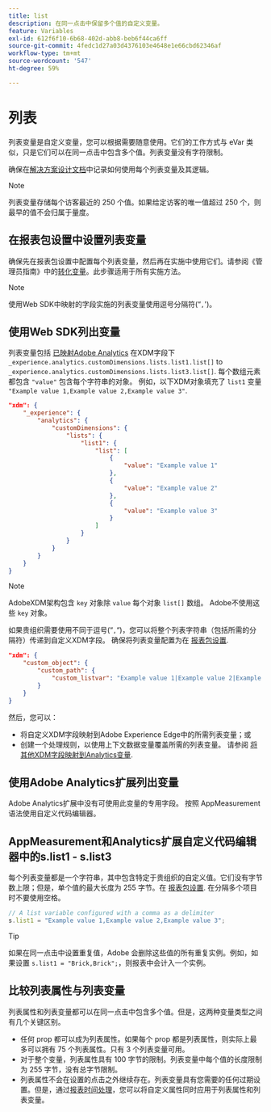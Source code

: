 ```yaml
---
title: list
description: 在同一点击中保留多个值的自定义变量。
feature: Variables
exl-id: 612f6f10-6b68-402d-abb8-beb6f44ca6ff
source-git-commit: 4fedc1d27a03d4376103e4648e1e66cbd62346af
workflow-type: tm+mt
source-wordcount: '547'
ht-degree: 59%

---
```


# 列表

列表变量是自定义变量，您可以根据需要随意使用。它们的工作方式与 eVar 类似，只是它们可以在同一点击中包含多个值。列表变量没有字符限制。

确保在[解决方案设计文档](../../prepare/solution-design.md)中记录如何使用每个列表变量及其逻辑。

>[!NOTE]
>
>列表变量存储每个访客最近的 250 个值。如果给定访客的唯一值超过 250 个，则最早的值不会归属于量度。

## 在报表包设置中设置列表变量

确保先在报表包设置中配置每个列表变量，然后再在实施中使用它们。请参阅《管理员指南》中的[转化变量](/help/admin/admin/conversion-var-admin/list-var-admin.md)。此步骤适用于所有实施方法。

>[!NOTE]
>
>使用Web SDK中映射的字段实施的列表变量使用逗号分隔符(“`,`&#39;)。

## 使用Web SDK列出变量

列表变量包括 [已映射Adobe Analytics](https://experienceleague.adobe.com/docs/analytics/implementation/aep-edge/variable-mapping.html) 在XDM字段下 `_experience.analytics.customDimensions.lists.list1.list[]` to `_experience.analytics.customDimensions.lists.list3.list[]`. 每个数组元素都包含 `"value"` 包含每个字符串的对象。 例如，以下XDM对象填充了 `list1` 变量 `"Example value 1,Example value 2,Example value 3"`.

```json
"xdm": {
    "_experience": {
        "analytics": {
            "customDimensions": {
                "lists": {
                    "list1": {
                        "list": [
                            {
                                "value": "Example value 1"
                            },
                            {
                                "value": "Example value 2"
                            },
                            {
                                "value": "Example value 3"
                            }
                        ]
                    }
                }
            }
        }
    }
}
```

>[!NOTE]
>
>AdobeXDM架构包含 `key` 对象除 `value` 每个对象 `list[]` 数组。 Adobe不使用这些 `key` 对象。

如果贵组织需要使用不同于逗号(“`,`“)，您可以将整个列表字符串（包括所需的分隔符）传递到自定义XDM字段。 确保将列表变量配置为在 [报表包设置](/help/admin/admin/conversion-var-admin/list-var-admin.md).

```json
"xdm": {
    "custom_object": {
        "custom_path": {
            "custom_listvar": "Example value 1|Example value 2|Example value 3"
        }
    }
}
```

然后，您可以：

* 将自定义XDM字段映射到Adobe Experience Edge中的所需列表变量；或
* 创建一个处理规则，以使用上下文数据变量覆盖所需的列表变量。 请参阅 [将其他XDM字段映射到Analytics变量](../../aep-edge/variable-mapping.md#mapping-other-xdm-fields-to-analytics-variables).

## 使用Adobe Analytics扩展列出变量

Adobe Analytics扩展中没有可使用此变量的专用字段。 按照 AppMeasurement 语法使用自定义代码编辑器。

## AppMeasurement和Analytics扩展自定义代码编辑器中的s.list1 - s.list3

每个列表变量都是一个字符串，其中包含特定于贵组织的自定义值。它们没有字节数上限；但是，单个值的最大长度为 255 字节。在 [报表包设置](/help/admin/admin/conversion-var-admin/list-var-admin.md). 在分隔多个项目时不要使用空格。

```js
// A list variable configured with a comma as a delimiter
s.list1 = "Example value 1,Example value 2,Example value 3";
```

>[!TIP]
>
>如果在同一点击中设置重复值，Adobe 会删除这些值的所有重复实例。例如，如果设置 `s.list1 = "Brick,Brick";`，则报表中会计入一个实例。

## 比较列表属性与列表变量

列表属性和列表变量都可以在同一点击中包含多个值。但是，这两种变量类型之间有几个关键区别。

* 任何 prop 都可以成为列表属性。如果每个 prop 都是列表属性，则实际上最多可以拥有 75 个列表属性。只有 3 个列表变量可用。
* 对于整个变量，列表属性具有 100 字节的限制。列表变量中每个值的长度限制为 255 字节，没有总字节限制。
* 列表属性不会在设置的点击之外继续存在。列表变量具有您需要的任何过期设置。但是，通过[报表时间处理](/help/components/vrs/vrs-report-time-processing.md)，您可以将自定义属性同时应用于列表属性和列表变量。
